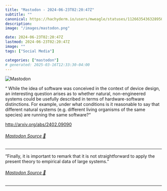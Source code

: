 ```yaml
---
title: "Mastodon - 2024-06-23T02:20:47Z"
subtitle: ""
canonical: https://hachyderm.io/users/mweagle/statuses/112663543632895066
description:
image: "/images/mastodon.png"

date: 2024-06-23T02:20:47Z
lastmod: 2024-06-23T02:20:47Z
image: ""
tags: ["Social Media"]

categories: ["mastodon"]
# generated: 2025-03-16T12:33:30-04:00
---
```

![Mastodon](/images/mastodon.png)

<p>“ While the idea of software was conceived in the context of device design, an interesting question arises as to whether natural, non-engineered systems could be usefully described in terms of hardware-software distinctions. For example, under what conditions is it reasonable to say that different natural systems (e.g. different living organisms of the same species) are running the same software?“</p><p><a href="http://arxiv.org/abs/2402.09090" target="_blank" rel="nofollow noopener noreferrer" translate="no"><span class="invisible">http://</span><span class="">arxiv.org/abs/2402.09090</span><span class="invisible"></span></a></p>


###### [Mastodon Source 🐘](https://hachyderm.io/@mweagle/112663543632895066)

___

<p>“Finally, it is important to remark that it is not straightforward to apply the present theory to empirical data of large systems.”</p>


###### [Mastodon Source 🐘](https://hachyderm.io/@mweagle/112663555647511207)

___
